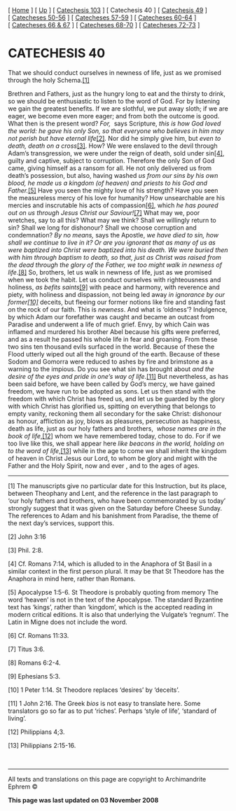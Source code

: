 \[ [Home](index.md) \] \[ [Up](lent.md) \] \[ [Catechesis 103](catechesis_103.md) \] \[ Catechesis 40 \] \[ [Catechesis 49](catechesis_49.md) \] \[ [Catecheses 50-56](ths50-56.md) \] \[ [Catecheses 57-59](ths57-59.md) \] \[ [Catecheses 60-64](ths60-64.md) \] \[ [Catecheses 66 & 67](ths66-67.md) \] \[ [Catecheses 68-70](ths68-70.md) \] \[ [Catecheses 72-73](ths72-73.md) \]

CATECHESIS 40
=============

That we should conduct ourselves in newness of life,
just as we promised through the holy Schema.<a href="#_ftn1" id="_ftnref1">[1]</a><span style="font-style:normal"></span>

Brethren and Fathers, just as the hungry long to eat and the thirsty to drink, so we should be enthusiastic to listen to the word of God. For by listening we gain the greatest benefits. If we are slothful, we put away sloth; if we are eager, we become even more eager; and from both the outcome is good. What then is the present word? *<span lang="EN-US" style="mso-ansi-language:EN-US;mso-bidi-language:HE">For, </span>*<span lang="EN-US" style="mso-ansi-language:EN-US;mso-bidi-language:HE"><span style="mso-spacerun: yes"> </span>says Scripture, *this is how God loved the world: he gave his only Son, so that everyone who believes in him may not perish but have eternal life*<a href="#_ftn2" id="_ftnref2">[2]</a>*.* Nor did he simply give him, but *even to death, death on a cross*<a href="#_ftn3" id="_ftnref3">[3]</a></span>. How? We were enslaved to the devil through Adam’s transgression, we were under the reign of death, sold under sin<a href="#_ftn4" id="_ftnref4">[4]</a>, guilty and captive, subject to corruption. Therefore the only Son of God came, giving himself as a ransom for all. He not only delivered us from death’s possession, but also, having washed *us from our sins by his own blood, he made us a kingdom (of heaven) and priests to his God and Father.*<a href="#_ftn5" id="_ftnref5">[5]</a> Have you seen the mighty love of his strength? Have you seen the measureless mercy of his love for humanity? How unsearchable are his mercies and inscrutable his acts of compassion<a href="#_ftn6" id="_ftnref6">[6]</a>, which *he has poured out on us through Jesus Christ our Saviour!*<a href="#_ftn7" id="_ftnref7">[7]</a> What may we, poor wretches, say to all this? What may we think? Shall we willingly return to sin? Shall we long for dishonour? Shall we choose corruption and condemnation? *By no means,* says the Apostle, *we have died to sin, how shall we continue to live in it? Or are you ignorant that as many of us as were baptized into Christ were baptized into his death. We were buried then with him through baptism to death, so that, just as Christ was raised from the dead through the glory of the Father, we too might walk in newness of life*.<a href="#_ftn8" id="_ftnref8">[8]</a> So, brothers, let us walk in newness of life, just as we promised when we took the habit. Let us conduct ourselves with righteousness and holiness, *as befits saints*<a href="#_ftn9" id="_ftnref9">[9]</a> with peace and harmony, with reverence and piety, with holiness and dispassion, not being led away *in ignorance by our former<a href="#_ftn10" id="_ftnref10">[10]</a>* deceits, but fleeing our former notions like fire and standing fast on the rock of our faith. This is *newness*. And what is ‘oldness’? Indulgence, by which Adam our forefather was caught and became an outcast from Paradise and underwent a life of much grief. Envy, by which Cain was inflamed and murdered his brother Abel because his gifts were preferred, and as a result he passed his whole life in fear and groaning. From these two sins ten thousand evils surfaced in the world. Because of these the Flood utterly wiped out all the high ground of the earth. Because of these Sodom and Gomorra were reduced to ashes by fire and brimstone as a warning to the impious. Do you see what sin has brought about *and the desire of the eyes and pride in one’s way of life*.<a href="#_ftn11" id="_ftnref11">[11]</a> But nevertheless, as has been said before, we have been called by God’s mercy, we have gained freedom, we have run to be adopted as sons. Let us then stand with the freedom with which Christ has freed us, and let us be guarded by the glory with which Christ has glorified us, spitting on everything that belongs to empty vanity, reckoning them all secondary for the sake Christ: dishonour as honour, affliction as joy, blows as pleasures, persecution as happiness, death as life, just as our holy fathers and brothers, *<span style="mso-spacerun:
yes"> </span>whose names are in the book of life*,<a href="#_ftn12" id="_ftnref12">[12]</a> whom we have remembered today, chose to do. For if we too live like this, we shall appear here *like beacons in the world, holding on to the word of life*,<a href="#_ftn13" id="_ftnref13">[13]</a> while in the age to come we shall inherit the kingdom of heaven in Christ Jesus our Lord, to whom be glory and might with the Father and the Holy Spirit, now and ever , and to the ages of ages.

------------------------------------------------------------------------

<span id="_ftn1">\[1\]</span> The manuscripts give no particular date for this Instruction, but its place, between Theophany and Lent, and the reference in the last paragraph to ‘our holy fathers and brothers, who have been commemorated by us today’ strongly suggest that it was given on the Saturday before Cheese Sunday. The references to Adam and his banishment from Paradise, the theme of the next day’s services, support this.

<span id="_ftn2">\[2\]</span> John 3:16

<span id="_ftn3">\[3\]</span> Phil. 2:8.

<span id="_ftn4">\[4\]</span> Cf. Romans 7:14, which is alluded to in the Anaphora of St Basil in a similar context in the first person plural. It may be that St Theodore has the Anaphora in mind here, rather than Romans.

<span id="_ftn5">\[5\]</span> Apocalypse 1:5-6. St Theodore is probably quoting from memory The word ‘heaven’ is not in the text of the Apocalypse. The standard Byzantine text has ‘kings’, rather than ‘kingdom’, which is the accepted reading in modern critical editions. It is also that underlying the Vulgate’s ‘regnum’. The Latin in Migne does not include the word.

<span id="_ftn6">\[6\]</span> Cf. Romans 11:33.

<span id="_ftn7">\[7\]</span> Titus 3:6.

<span id="_ftn8">\[8\]</span> Romans 6:2-4.

<span id="_ftn9">\[9\]</span> Ephesians 5:3.

<span id="_ftn10">\[10\]</span> 1 Peter 1:14. St Theodore replaces ‘desires’ by ‘deceits’.

<span id="_ftn11">\[11\]</span> 1 John 2:16. The Greek *bios* is not easy to translate here. Some translators go so far as to put ‘riches’. Perhaps ‘style of life’, ‘standard of living’.

<span id="_ftn12">\[12\]</span> Philippians 4;3.

<span id="_ftn13">\[13\]</span> Philippians 2:15-16.

 

------------------------------------------------------------------------

All texts and translations on this page are copyright to
Archimandrite Ephrem ©

**This page was last updated on 03 November 2008**
